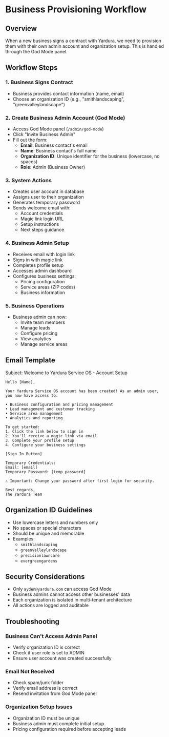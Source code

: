 # Business Provisioning Workflow

## Overview
When a new business signs a contract with Yardura, we need to provision them with their own admin account and organization setup. This is handled through the God Mode panel.

## Workflow Steps

### 1. Business Signs Contract
- Business provides contact information (name, email)
- Choose an organization ID (e.g., "smithlandscaping", "greenvalleylandscape")

### 2. Create Business Admin Account (God Mode)
- Access God Mode panel (`/admin/god-mode`)
- Click "Invite Business Admin"
- Fill out the form:
  - **Email**: Business contact's email
  - **Name**: Business contact's full name
  - **Organization ID**: Unique identifier for the business (lowercase, no spaces)
  - **Role**: Admin (Business Owner)

### 3. System Actions
- Creates user account in database
- Assigns user to their organization
- Generates temporary password
- Sends welcome email with:
  - Account credentials
  - Magic link login URL
  - Setup instructions
  - Next steps guidance

### 4. Business Admin Setup
- Receives email with login link
- Signs in with magic link
- Completes profile setup
- Accesses admin dashboard
- Configures business settings:
  - Pricing configuration
  - Service areas (ZIP codes)
  - Business information

### 5. Business Operations
- Business admin can now:
  - Invite team members
  - Manage leads
  - Configure pricing
  - View analytics
  - Manage service areas

## Email Template

Subject: Welcome to Yardura Service OS - Account Setup

```
Hello [Name],

Your Yardura Service OS account has been created! As an admin user, you now have access to:

• Business configuration and pricing management
• Lead management and customer tracking
• Service area management
• Analytics and reporting

To get started:
1. Click the link below to sign in
2. You'll receive a magic link via email
3. Complete your profile setup
4. Configure your business settings

[Sign In Button]

Temporary Credentials:
Email: [email]
Temporary Password: [temp_password]

⚠️ Important: Change your password after first login for security.

Best regards,
The Yardura Team
```

## Organization ID Guidelines

- Use lowercase letters and numbers only
- No spaces or special characters
- Should be unique and memorable
- Examples:
  - `smithlandscaping`
  - `greenvalleylandscape`
  - `precisionlawncare`
  - `evergreengardens`

## Security Considerations

- Only `ayden@yardura.com` can access God Mode
- Business admins cannot access other businesses' data
- Each organization is isolated in multi-tenant architecture
- All actions are logged and auditable

## Troubleshooting

### Business Can't Access Admin Panel
- Verify organization ID is correct
- Check if user role is set to ADMIN
- Ensure user account was created successfully

### Email Not Received
- Check spam/junk folder
- Verify email address is correct
- Resend invitation from God Mode panel

### Organization Setup Issues
- Organization ID must be unique
- Business admin must complete initial setup
- Pricing configuration required before accepting leads

